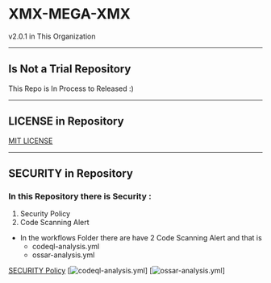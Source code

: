 # XMX-MEGA-XMX
v2.0.1 in This Organization



******************************

## Is Not a Trial Repository

This Repo is In Process to Released :)

******************************

## LICENSE in Repository

[MIT LICENSE](https://github.com/X-MEGA-X/XMX-MEGA-XMX/blob/master/LICENSE)

******************************

## SECURITY in Repository

### In this Repository there is Security : 
1. Security Policy
2. Code Scanning Alert
  - In the workflows Folder there are have 2 Code Scanning Alert and that is
    + codeql-analysis.yml
    + ossar-analysis.yml

[SECURITY Policy](https://github.com/X-MEGA-X/XMX-MEGA-XMX/blob/master/SECURITY.md)
[![codeql-analysis.yml](https://github.com/X-MEGA-X/XMX-MEGA-XMX/blob/master/.github/workflows/codeql-analysis.yml)]
[![ossar-analysis.yml](https://github.com/X-MEGA-X/XMX-MEGA-XMX/blob/master/.github/workflows/ossar-analysis.yml)]
